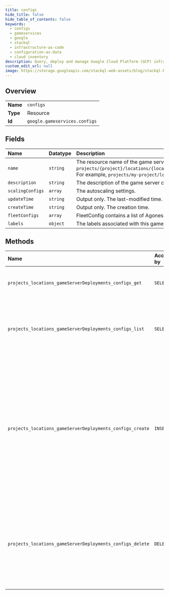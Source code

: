 ```yaml
---
title: configs
hide_title: false
hide_table_of_contents: false
keywords:
  - configs
  - gameservices
  - google    
  - stackql
  - infrastructure-as-code
  - configuration-as-data
  - cloud inventory
description: Query, deploy and manage Google Cloud Platform (GCP) infrastructure and resources using SQL
custom_edit_url: null
image: https://storage.googleapis.com/stackql-web-assets/blog/stackql-blog-post-featured-image.png
---
```

  
    

## Overview
<table><tbody>
<tr><td><b>Name</b></td><td><code>configs</code></td></tr>
<tr><td><b>Type</b></td><td>Resource</td></tr>
<tr><td><b>Id</b></td><td><code>google.gameservices.configs</code></td></tr>
</tbody></table>

## Fields
| Name | Datatype | Description |
|:-----|:---------|:------------|
| `name` | `string` | The resource name of the game server config, in the following form: `projects/{project}/locations/{locationId}/gameServerDeployments/{deploymentId}/configs/{configId}`. For example, `projects/my-project/locations/global/gameServerDeployments/my-game/configs/my-config`. |
| `description` | `string` | The description of the game server config. |
| `scalingConfigs` | `array` | The autoscaling settings. |
| `updateTime` | `string` | Output only. The last-modified time. |
| `createTime` | `string` | Output only. The creation time. |
| `fleetConfigs` | `array` | FleetConfig contains a list of Agones fleet specs. Only one FleetConfig is allowed. |
| `labels` | `object` | The labels associated with this game server config. Each label is a key-value pair. |
## Methods
| Name | Accessible by | Required Params | Description |
|:-----|:--------------|:----------------|:------------|
| `projects_locations_gameServerDeployments_configs_get` | `SELECT` | `configsId, gameServerDeploymentsId, locationsId, projectsId` | Gets details of a single game server config. |
| `projects_locations_gameServerDeployments_configs_list` | `SELECT` | `gameServerDeploymentsId, locationsId, projectsId` | Lists game server configs in a given project, location, and game server deployment. |
| `projects_locations_gameServerDeployments_configs_create` | `INSERT` | `gameServerDeploymentsId, locationsId, projectsId` | Creates a new game server config in a given project, location, and game server deployment. Game server configs are immutable, and are not applied until referenced in the game server deployment rollout resource. |
| `projects_locations_gameServerDeployments_configs_delete` | `DELETE` | `configsId, gameServerDeploymentsId, locationsId, projectsId` | Deletes a single game server config. The deletion fails if the game server config is referenced in a game server deployment rollout. |
